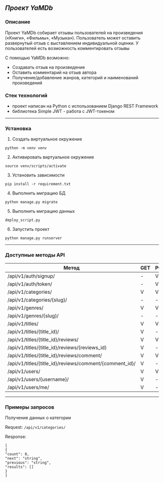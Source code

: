 ## **_Проект YaMDb_**

### Описание

Проект YaMDb собирает отзывы пользователей на произведения («Книги», «Фильмы», «Музыка»).
Пользователь может оставить развернутый отзыв с выставлением индивидуальной оценки.
У пользователей есть возможность комментировать отзывы

С помощью YaMDb возможно:

- Создавать отзыв на произведение
- Оставить комментарий на отзыв автора
- Получение/добавление жанров, категорий и наименований произведений

### Стек технологий

- проект написан на Python с использованием Django REST Framework
- библиотека Simple JWT - работа с JWT-токеном

---

### Установка

1. Создать виртуальное окружение

`python -m venv venv`

2. Активировать виртуальное окружение

`source venv/scripts/activate`

3. Установить зависимости

`pip install -r requirement.txt`

4. Выполнить миграцию БД

`python manage.py migrate`

5. Выполнить миграцию данных

`deploy_script.py`

6. Запустить проект

`python manage.py runserver`

---

### Доступные методы API

| Метод                                                   | GET | POST | PUT | PATCH | DEL |
|---------------------------------------------------------|-----|------|-----|-------|-----|
| /api/v1/auth/signup/                                    | -   | V    | -   | -     | -   |
| /api/v1/auth/token/                                     | -   | V    | -   | -     | -   |
| /api/v1/categories/                                     | V   | V    | -   | -     | -   |
| /api/v1/categories/{slug}/                              | -   | -    | -   | -     | V   |
| /api/v1/genres/                                         | V   | V    | -   | -     | -   |
| /api/v1/genres/{slug}/                                  | -   | -    | -   | -     | V   |
| /api/v1/titles/                                         | V   | V    | -   | -     | -   |
| /api/v1/titles/{title_id}/                              | V   | -    | -   | V     | V   |
| /api/v1/titles/{title_id}/reviews/                      | V   | V    | -   | -     | -   |
| /api/v1/titles/{title_id}/reviews/{reviews_id}          | V   | -    | -   | V     | V   |
| /api/v1/titles/{title_id}/reviews/comment/              | V   | V    | -   | -     | -   |
| /api/v1/titles/{title_id}/reviews/comment/{comment_id}/ | V   | -    | -   | V     | V   |
| /api/v1/users/                                          | V   | V    | -   | -     | -   |
| /api/v1/users/{username}/                               | V   | -    | -   | V     | V   |
| /api/v1/users/me/                                       | V   | -    | -   | V     | -   |

---

### Примеры запросов

Получение данных о категории

Request:
`/api/v1/categories/`

Response:

```
[
{
"count": 0,
"next": "string",
"previous": "string",
"results": []
}
]
```
